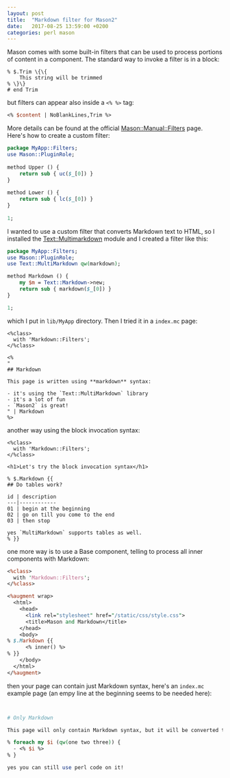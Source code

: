 ```yaml
---
layout: post
title:  "Markdown filter for Mason2"
date:   2017-08-25 13:59:00 +0200
categories: perl mason
---
```

Mason comes with some built-in filters that can be used to process portions of content in a component.
The standard way to invoke a filter is in a block:

    % $.Trim \{\{
        This string will be trimmed
    % \}\}
    # end Trim

but filters can appear also inside a `<% %>` tag:

````perl
<% $content | NoBlankLines,Trim %>
````

More details can be found at the official [Mason::Manual::Filters](https://metacpan.org/pod/distribution/Mason/lib/Mason/Manual/Filters.pod) page.
Here's how to create a custom filter:

````perl
package MyApp::Filters;
use Mason::PluginRole;
    
method Upper () {
    return sub { uc($_[0]) }
}
    
method Lower () {
    return sub { lc($_[0]) }
}
    
1;
````

I wanted to use a custom filter that converts Markdown text to HTML, so I installed the [Text::Multimarkdown](https://metacpan.org/module/Text::MultiMarkdown)
module and I created a filter like this:

````perl
package MyApp::Filters;
use Mason::PluginRole;
use Text::MultiMarkdown qw(markdown);

method Markdown () {
    my $m = Text::Markdown->new;
    return sub { markdown($_[0]) }
}

1;
````
which I put in `lib/MyApp` directory. Then I tried it in a `index.mc` page:

````
<%class>
  with 'Markdown::Filters';
</%class>

<%
"
## Markdown

This page is written using **markdown** syntax:

- it's using the `Text::MultiMarkdown` library
- it's a lot of fun
- `Mason2` is great!
" | Markdown
%>
````

another way using the block invocation syntax:

````
<%class>
  with 'Markdown::Filters';
</%class>

<h1>Let's try the block invocation syntax</h1>

% $.Markdown {{
## Do tables work?

id | description
---|------------
01 | begin at the beginning
02 | go on till you come to the end
03 | then stop

yes `MultiMarkdown` supports tables as well.
% }}
````

one more way is to use a Base component, telling to process all inner components with Markdown:

````perl
<%class>
  with 'Markdown::Filters';
</%class>

<%augment wrap>
  <html>
    <head>
      <link rel="stylesheet" href="/static/css/style.css">
      <title>Mason and Markdown</title>
    </head>
    <body>
% $.Markdown {{
      <% inner() %>
% }}
    </body>
  </html>
</%augment>
````

then your page can contain just Markdown syntax, here's an `index.mc` example page (an empy line at the beginning seems to be needed here):

````perl


# Only Markdown

This page will only contain Markdown syntax, but it will be converted to HTML:

% foreach my $i (qw(one two three)) {
  - <% $i %>
% }

yes you can still use perl code on it!
````
